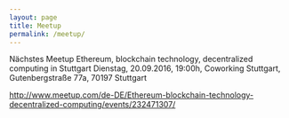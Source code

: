 ```yaml
---
layout: page
title: Meetup
permalink: /meetup/
---
```


Nächstes Meetup Ethereum, blockchain technology, decentralized computing in Stuttgart
Dienstag, 20.09.2016, 19:00h, Coworking Stuttgart, Gutenbergstraße 77a, 70197 Stuttgart

http://www.meetup.com/de-DE/Ethereum-blockchain-technology-decentralized-computing/events/232471307/

